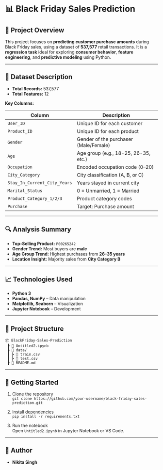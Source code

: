 
# 📊 Black Friday Sales Prediction

## 📝 Project Overview

This project focuses on **predicting customer purchase amounts** during Black Friday sales, using a dataset of **537,577** retail transactions. It is a **regression task** ideal for exploring **consumer behavior**, **feature engineering**, and **predictive modeling** using Python.

---

## 📂 Dataset Description

- **Total Records:** 537,577  
- **Total Features:** 12  

**Key Columns:**

| Column | Description |
|--------|-------------|
| `User_ID` | Unique ID for each customer |
| `Product_ID` | Unique ID for each product |
| `Gender` | Gender of the purchaser (Male/Female) |
| `Age` | Age group (e.g., 18-25, 26-35, etc.) |
| `Occupation` | Encoded occupation code (0–20) |
| `City_Category` | City classification (A, B, or C) |
| `Stay_In_Current_City_Years` | Years stayed in current city |
| `Marital_Status` | 0 = Unmarried, 1 = Married |
| `Product_Category_1/2/3` | Product category codes |
| `Purchase` | Target: Purchase amount |

---

## 🔍 Analysis Summary

- **Top-Selling Product:** `P00265242`
- **Gender Trend:** Most buyers are **male**
- **Age Group Trend:** Highest purchases from **26–35 years**
- **Location Insight:** Majority sales from **City Category B**

---

## 📈 Technologies Used

- **Python 3**
- **Pandas, NumPy** – Data manipulation
- **Matplotlib, Seaborn** – Visualization
- **Jupyter Notebook** – Development

---

## 📁 Project Structure

```
📦 BlackFriday-Sales-Prediction
 ┣ 📜 Untitled2.ipynb
 ┣ 📂 data/
 ┃ ┣ 📜 train.csv
 ┃ ┣ 📜 test.csv
 ┣ 📄 README.md
```

---

## 🚀 Getting Started

1. Clone the repository  
   `git clone https://github.com/your-username/black-friday-sales-prediction.git`

2. Install dependencies  
   `pip install -r requirements.txt`

3. Run the notebook  
   Open `Untitled2.ipynb` in Jupyter Notebook or VS Code.

---

## 📌 Author

- **Nikita Singh**

